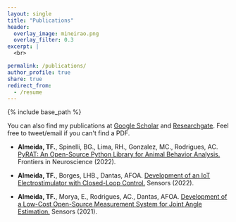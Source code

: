 ```yaml
---
layout: single
title: "Publications"
header:
  overlay_image: mineirao.png
  overlay_filter: 0.3
excerpt: |
  <br>

permalink: /publications/
author_profile: true
share: true
redirect_from:
  - /resume
---
```



{% include base_path %}

You can also find my publications at <a href="https://scholar.google.com.br/citations?user=kkOy-JkAAAAJ&hl=en&oi=ao">Google Scholar</a>
and <a href="https://www.researchgate.net/profile/Tulio-De-Almeida">Researchgate</a>. Feel free to tweet/email if you can't find a PDF.

* <b>Almeida, TF.</b>, Spinelli, BG., Lima, RH., Gonzalez, MC., Rodrigues, AC. [PyRAT: An Open-Source Python
Library for Animal Behavior Analysis.](https://www.frontiersin.org/articles/10.3389/fnins.2022.779106/abstract) Frontiers in Neuroscience (2022).

* <b>Almeida, TF.</b>, Borges, LHB., Dantas, AFOA. [Development of an IoT Electrostimulator with Closed-Loop Control.](https://www.mdpi.com/1424-8220/22/9/3551) Sensors (2022).

* <b>Almeida, TF.</b>, Morya, E., Rodrigues, AC., Dantas, AFOA. [Development of a Low-Cost Open-Source Measurement System for Joint Angle Estimation.](https://doi.org/10.3390/s21196477) Sensors (2021).